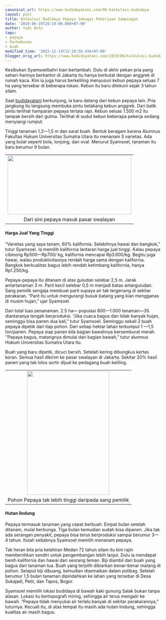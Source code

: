 ```yaml
---
canonical_url: https://www.budidayatani.com/96-kalkulasi-budidaya
layout: post
title: Kalkulasi Budidaya Pepaya Sebagai Pekerjaan Sampingan
date: '2019-06-19T20:19:00.000+07:00'
author: Yudi Anto
tags:
- pepaya
- Perkebunan
- buah
modified_time: '2022-12-14T12:29:58.456+07:00'
blogger_orig_url: https://www.budidayatani.com/2019/06/kalkulasi-budidaya-pepaya-sebagai.html
---
```


<p>Kesibukan Syamsoelbahri kian bertambah. Dulu di akhir pekan pria pang sehari-harinya berkantor di Jakarta itu hanya berkutat dengan anggrek di rumah kaca. Kini ia juga harus berkeliling menyusuri kebun pepaya seluas 7 ha yang tersebar di beberapa lokasi. Kebun itu baru ditekuni sejak 3 tahun silam.</p><p>Saat <a href="https://www.budidayatani.com/">budidayatani</a> berkunjung, ia baru datang dari kebun pepaya lain. Pria jangkung itu langsung membuka pintu belakang kebun anggrek. Dari balik pintu terlihat hamparan pepaya tertata rapi. Kebun seluas 1.500 m2 itu tampak bersih dari gulma. Terlihat di sudut kebun beberapa pekerja sedang menyiangi rumput.</p><p>Tinggi tanaman 1,2—1,5 m dan sarat buah. Bentuk beragam karena Alumnus Fakultas Hukum Universitas Sumatra Utara itu menanam 3 varietas. Ada yang bulat seperti bola, lonjong, dan oval. Menurut Syamsoel, tanaman itu baru berumur 9 bulan.</p><table style="margin-left: auto; margin-right: auto; text-align: center;" cellspacing="0" cellpadding="0" align="center"><tbody><tr><td style="text-align: center;"><a style="margin-left: auto; margin-right: auto;" href="https://i0.wp.com/1.bp.blogspot.com/-63gETe5S4-w/XQoyJ6k5cNI/AAAAAAAACTE/kWPBjLuFoR8--JotaP-X6MCdiNqHmPmwACLcBGAs/s1600/pepaya_800x382.jpg?ssl=1"><img loading="lazy" src="https://i1.wp.com/1.bp.blogspot.com/-63gETe5S4-w/XQoyJ6k5cNI/AAAAAAAACTE/kWPBjLuFoR8--JotaP-X6MCdiNqHmPmwACLcBGAs/s400/pepaya_800x382.jpg?resize=400%2C190&amp;ssl=1" width="400" height="190" border="0" data-original-height="382" data-original-width="800" data-recalc-dims="1" /></a></td></tr><tr><td style="text-align: center;">Dari sini pepaya masuk pasar swalayan</td></tr></tbody></table><h4>Harga Jual Yang Tinggi</h4><p>“Varietas yang saya tanam, 60% kalifornia. Selebihnya hawai dan bangkok,” tutur Syamsoel. Ia memilih kalifornia lantaran harga jual tinggi. Kalau pepaya cibinong Rp500—Rp700/ kg, kalifornia mencapai Rp3.600/kg. Begitu juga hawai, walau produktivitasnya rendah harga sama dengan kalifornia. Bangkok berkualitas bagus lebih rendah ketimbang kalifornia, hanya Rp1.250/kg.</p><p>Pepaya-pepaya itu ditanam di atas guludan selebar 2,5 m. Jarak antartanaman 3 m. Parit kecil selebar 0,5 m menjadi batas antarguludan. Sang pemilik sengaja membuat parit supaya air tak tergenang di sekitar perakaran. “Parit itu untuk mengurangi busuk batang yang kian mengganas di musim hujan,” ujar Syamsoel.</p><p>Dari total luas penanaman. 2.5 ha— populasi 800—1.000 tanaman—35 diantaranya tengah berproduksi. “Jika cuaca bagus dan tidak banyak hujan, seminggu bisa panen dua kali,” tutur Syamsoel. Seminggu sekali 2 buah pepaya dipetik dari tiap pohon. Dari setiap hektar lahan terkumpul 1 —1,5 ton/panen. Pepaya siap panen bila bagian bawahnya bersemburat merah. ’’Pepaya bagus, matangnya dimulai dari bagian bawah,” tutur alumnus Hukum Universitas Sumatra Utara itu.</p><p>Buah yang baru dipetik, dicuci bersih. Setelah kering dibungkus kertas koran. Semua hasil dikirim ke pasar swalayan di Jakarta. Sekitar 20% hasil panen yang tak lolos sortir dijual ke pedagang buah keliling.</p><table style="margin-left: auto; margin-right: auto; text-align: center;" cellspacing="0" cellpadding="0" align="center"><tbody><tr><td style="text-align: center;"><a style="margin-left: auto; margin-right: auto;" href="https://i1.wp.com/1.bp.blogspot.com/-8aMXAg-fw-Q/XQoyRS6j-jI/AAAAAAAACTI/2bJY7xB69-4S1d7mc_09oN3weuW1YIuHwCLcBGAs/s1600/pepaya_401x600.jpg?ssl=1"><img loading="lazy" src="https://i1.wp.com/1.bp.blogspot.com/-8aMXAg-fw-Q/XQoyRS6j-jI/AAAAAAAACTI/2bJY7xB69-4S1d7mc_09oN3weuW1YIuHwCLcBGAs/s400/pepaya_401x600.jpg?resize=266%2C400&amp;ssl=1" width="266" height="400" border="0" data-original-height="600" data-original-width="401" data-recalc-dims="1" /></a></td></tr><tr><td style="text-align: center;">Pohon Pepaya tak lebih tinggi daripada sang pemilik</td></tr></tbody></table><h4>Hutan lindung</h4><p>Pepaya termasuk tanaman yang cepat berbuah. Empat bulan setelah ditanam, mulai berbunga. Tiga bulan kemudian sudah bisa dipanen. Jika tak ada serangan penyakit, pepaya bisa terus berproduksi sampai berumur 3—4 tahun. Itulah sebabnya Syamsoel memilih menanam pepaya.</p><p>Tak heran bila pria kelahiran Medan 72 tahun silam itu kini rajin membenihkan sendiri untuk pengembangan lebih lanjut. Dulu ia mendapat benih kalifornia dan hawai dari seorang teman. Biji diambil dari buah yang bagus dari tanaman tua. Buah yang terpilih dibiarkan benar-benar matang di pohon. Selaput biji dibuang, kemudian disemaikan dalam polibag. Setelah berumur 1,5 bulan tanaman dipindahkan ke lahan yang tersebar di Desa Sukajadi, Petir, dan Tapos, Bogor.</p><p>Syamsoel memilih lokasi budidaya di bawah kaki gunung Salak bukan tanpa alasan. Lokasi itu bertopografi miring, sehingga air terus mengalir ke bawah. “Pepaya tidak menyukai air terlalu banyak di sekitar perakarannya,” tuturnya. Kecuali itu, di atas tempat itu masih ada hutan lindung, sehingga kualitas air masih bagus.</p>